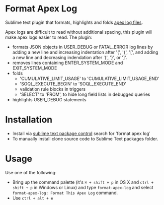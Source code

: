 Format Apex Log
=============

Sublime text plugin that formats, highlights and folds [apex log files](https://developer.salesforce.com/docs/atlas.en-us.apexcode.meta/apexcode/apex_debugging_debug_log.htm).

Apex logs are difficult to read without additional spacing, this plugin will make apex logs easier to read. The plugin:
    
* formats JSON objects in USER_DEBUG or FATAL_ERROR log lines by adding a new line and increasing indentation after '(', '{', '[', and adding a new line and decreasing indendation after ')', '}', or ']'. 
* removes lines containing ENTER_SYSTEM_MODE and EXIT_SYSTEM_MODE
* folds 
    * 'CUMULATIVE_LIMIT_USAGE' to 'CUMULATIVE_LIMIT_USAGE_END'
    * 'SOQL_EXECUTE_BEGIN' to 'SOQL_EXECUTE_END'
    * validation rule blocks in triggers 
    * 'SELECT' to 'FROM', to hide long field lists in debugged queries
* highlights USER_DEBUG statements 

Installation
============

* Install via [sublime text package control](https://packagecontrol.io/packages/Format%20Apex%20Log) search for 'format apex log'
* To manually install clone source code to Sublime Text packages folder.

Usage
=====

Use one of the following:
* Bring up the command palette (it's `⌘ + shift + p`  in OS X and `ctrl + shift + p` in Windows or Linux) and type `format-apex-log` and select `format-apex-log: Format This Apex Log` command.
* Use `ctrl + alt + e`
